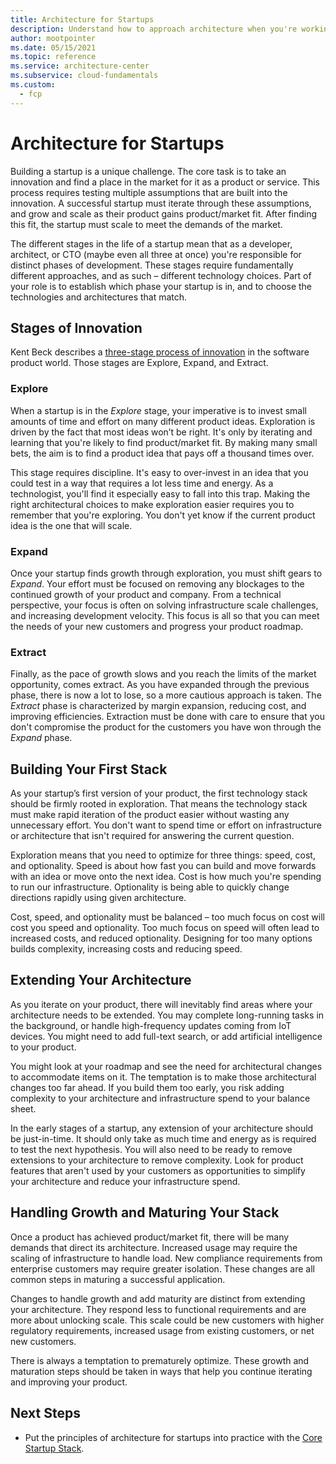 ```yaml
---
title: Architecture for Startups
description: Understand how to approach architecture when you're working in a startup.
author: mootpointer
ms.date: 05/15/2021
ms.topic: reference
ms.service: architecture-center
ms.subservice: cloud-fundamentals
ms.custom:
  - fcp
---
```


# Architecture for Startups

Building a startup is a unique challenge. The core task is to take an innovation and find a place in the market for it as a product or service. This process requires testing multiple assumptions that are built into the innovation. A successful startup must iterate through these assumptions, and grow and scale as their product gains product/market fit. After finding this fit, the startup must scale to meet the demands of the market.

The different stages in the life of a startup mean that as a developer, architect, or CTO (maybe even all three at once) you're responsible for distinct phases of development. These stages require fundamentally different approaches, and as such – different technology choices. Part of your role is to establish which phase your startup is in, and to choose the technologies and architectures that match.

## Stages of Innovation

Kent Beck describes a [three-stage process of innovation](https://medium.com/@kentbeck_7670/fast-slow-in-3x-explore-expand-extract-6d4c94a7539) in the software product world. Those stages are Explore, Expand, and Extract.

<!-- Maybe include a picture – will need guidance on if we can... -->

### Explore

When a startup is in the _Explore_ stage, your imperative is to invest small amounts of time and effort on many different product ideas. Exploration is driven by the fact that most ideas won’t be right. It's only by iterating and learning that you're likely to find product/market fit. By making many small bets, the aim is to find a product idea that pays off a thousand times over.

This stage requires discipline. It's easy to over-invest in an idea that you could test in a way that requires a lot less time and energy. As a technologist, you'll find it especially easy to fall into this trap. Making the right architectural choices to make exploration easier requires you to remember that you're exploring. You don't yet know if the current product idea is the one that will scale.

### Expand

Once your startup finds growth through exploration, you must shift gears to _Expand_. Your effort must be focused on removing any blockages to the continued growth of your product and company. From a technical perspective, your focus is often on solving infrastructure scale challenges, and increasing development velocity. This focus is all so that you can meet the needs of your new customers and progress your product roadmap.

### Extract

Finally, as the pace of growth slows and you reach the limits of the market opportunity, comes extract. As you have expanded through the previous phase, there is now a lot to lose, so a more cautious approach is taken. The _Extract_ phase is characterized by margin expansion, reducing cost, and improving efficiencies. Extraction must be done with care to ensure that you don't compromise the product for the customers you have won through the _Expand_ phase.

## Building Your First Stack

As your startup’s first version of your product, the first technology stack should be firmly rooted in exploration. That means the technology stack must make rapid iteration of the product easier without wasting any unnecessary effort. You don't want to spend time or effort on infrastructure or architecture that isn't required for answering the current question.

Exploration means that you need to optimize for three things: speed, cost, and optionality. Speed is about how fast you can build and move forwards with an idea or move onto the next idea. Cost is how much you're spending to run our infrastructure. Optionality is being able to quickly change directions rapidly using given architecture.

Cost, speed, and optionality must be balanced – too much focus on cost will cost you speed and optionality. Too much focus on speed will often lead to increased costs, and reduced optionality. Designing for too many options builds complexity, increasing costs and reducing speed.

## Extending Your Architecture

As you iterate on your product, there will inevitably find areas where your architecture needs to be extended. You may complete long-running tasks in the background, or handle high-frequency updates coming from IoT devices. You might need to add full-text search, or add artificial intelligence to your product.

You might look at your roadmap and see the need for architectural changes to accommodate items on it. The temptation is to make those architectural changes too far ahead. If you build them too early, you risk adding complexity to your architecture and infrastructure spend to your balance sheet.

In the early stages of a startup, any extension of your architecture should be just-in-time. It should only take as much time and energy as is required to test the next hypothesis. You will also need to be ready to remove extensions to your architecture to remove complexity. Look for product features that aren't used by your customers as opportunities to simplify your architecture and reduce your infrastructure spend.

## Handling Growth and Maturing Your Stack

Once a product has achieved product/market fit, there will be many demands that direct its architecture. Increased usage may require the scaling of infrastructure to handle load. New compliance requirements from enterprise customers may require greater isolation. These changes are all common steps in maturing a successful application.

Changes to handle growth and add maturity are distinct from extending your architecture. They respond less to functional requirements and are more about unlocking scale. This scale could be new customers with higher regulatory requirements, increased usage from existing customers, or net new customers.

There is always a temptation to prematurely optimize. These growth and maturation steps should be taken in ways that help you continue iterating and improving your product.

## Next Steps

- Put the principles of architecture for startups into practice with the [Core Startup Stack](core-startup-stack.md).
